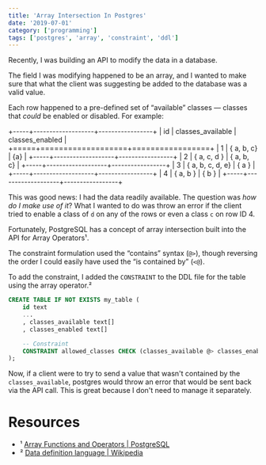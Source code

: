 ```yaml
---
title: 'Array Intersection In Postgres'
date: '2019-07-01'
category: ['programming']
tags: ['postgres', 'array', 'constraint', 'ddl']
---
```


Recently, I was building an API to modify the data in a database.

The field I was modifying happened to be an array, and I wanted to make sure that what the client was suggesting be added to the database was a valid value.

Each row happened to a pre-defined set of “available” classes — classes that _could_ be enabled or disabled. For example:

+-----+-------------------+-----------------+
| id  | classes_available | classes_enabled |
+=====+===================+=================+
| 1   | { a, b, c}        | {a}             |
+-----+-------------------+-----------------+
| 2   | { a, c, d }       | { a, b, c}      |
+-----+-------------------+-----------------+
| 3   | { a, b, c, d, e}  | { a }           |
+-----+-------------------+-----------------+
| 4   | { a, b }          | { b }           |
+-----+-------------------+-----------------+

This was good news: I had the data readily available. The question was _how do I make use of it_? What I wanted to do was throw an error if the client tried to enable a class of `d` on any of the rows or even a class `c` on row ID 4.

Fortunately, PostgreSQL has a concept of array intersection built into the API for Array Operators¹.

The constraint formulation used the “contains” syntax (`@>`), though reversing the order I could easily have used the “is contained by” (`<@`).

To add the constraint, I added the `CONSTRAINT` to the DDL file for the table using the array operator.²

```sql
CREATE TABLE IF NOT EXISTS my_table (
    id text
    ...
    , classes_available text[]
    , classes_enabled text[]

    -- Constraint
    CONSTRAINT allowed_classes CHECK (classes_available @> classes_enabled)
);
```

Now, if a client were to try to send a value that wasn't contained by the `classes_available`, postgres would throw an error that would be sent back via the API call. This is great because I don't need to manage it separately.

# Resources

- ¹ [Array Functions and Operators | PostgreSQL](https://www.postgresql.org/docs/current/functions-array.html)
- ² [Data definition language | Wikipedia](https://en.wikipedia.org/wiki/Data_definition_language)

